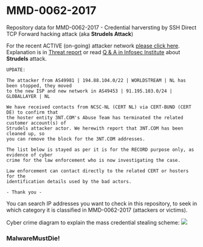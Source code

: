 # MMD-0062-2017
Repository data for MMD-0062-2017 - Credential harversting by SSH Direct TCP Forward hacking attack (aka **Strudels Attack**)

For the recent ACTIVE (on-going) attacker network [please click here](https://github.com/unixfreaxjp/MMD-0062-2017/blob/master/Red_Hot_Chili_Network.md). Explanation is in [Threat report](http://blog.malwaremustdie.org/2017/02/mmd-0062-2017-ssh-direct-tcp-forward-attack.html) or read [Q & A in Infosec Institute](http://resources.infosecinstitute.com/exclusive-close-look-largest-credential-harvesting-campaign-via-iot-botnet/) about **Strudels** attack.

```
UPDATE:

The attacker from AS49981 | 194.88.104.0/22 | WORLDSTREAM | NL has been stopped, they moved
to the new ISP and new network in AS49453 | 91.195.103.0/24 | GLOBALLAYER | NL

We have received contacts from NCSC-NL (CERT NL) via CERT-BUND (CERT DE) to confirm that 
the hoster entity 3NT.COM's Abuse Team has terminated the related customer account(s) of 
Strudels attacker actor. We herewith report that 3NT.COM has been cleaned up, so 
you can remove the block for the 3NT.COM addresses. 

The list below is stayed as per it is for the RECORD purpose only, as evidence of cyber 
crime for the law enforcement who is now investigating the case.

Law enforcement can contact directly to the related CERT or hosters for the 
identification details used by the bad actors.

- Thank you - 
```

You can search IP addresses you want to check in this repository, to seek in which category it is classified in MMD-0062-2017 (attackers or victims).

Cyber crime diagram to explain the mass credential stealing scheme:
[![](https://lh3.googleusercontent.com/OFdN6w9GgZksR5rlRO0mjITdYsyvTQqS69MOHJiXtMmXlxa7KvpcTshnJDJNjxKOmr_CpfMQUIylKVLI5HwpyOtWZxnRr2VzweV2MetEtOALi5-lOOlbTMC06ajtQ4IDPivoKMg=w780-h766-no)](https://lh3.googleusercontent.com/OFdN6w9GgZksR5rlRO0mjITdYsyvTQqS69MOHJiXtMmXlxa7KvpcTshnJDJNjxKOmr_CpfMQUIylKVLI5HwpyOtWZxnRr2VzweV2MetEtOALi5-lOOlbTMC06ajtQ4IDPivoKMg=w2309-h766-no)

### MalwareMustDie!
